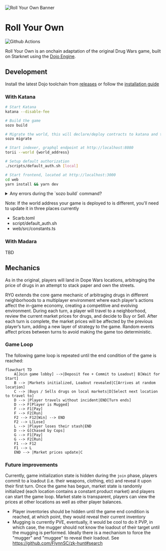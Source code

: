 ![Roll Your Own Banner](.github/banner-wide.png)

# Roll Your Own

![Github Actions][gha-badge]

[gha-badge]: https://img.shields.io/github/actions/workflow/status/cartridge-gg/rollyourown/test.yml?branch=main

Roll Your Own is an onchain adaptation of the original Drug Wars game, built on Starknet using the [Dojo Engine](https://github.com/dojoengine/dojo).

## Development

Install the latest Dojo toolchain from [releases](https://github.com/dojoengine/dojo/releases) or follow the [installation guide](https://book.dojoengine.org/getting-started/installation.html)

### With Katana

```bash
# Start Katana
katana --disable-fee

# Build the game
sozo build

# Migrate the world, this will declare/deploy contracts to katana and take note of the world address
sozo migrate

# Start indexer, graphql endpoint at http://localhost:8080
torii --world {world_address}

# Setup default authorization
./scripts/default_auth.sh [local]

# Start frontend, located at http://localhost:3000
cd web
yarn install && yarn dev
```

<details>
<summary>Any errors during the `sozo build` command?</summary>
<br>
This might be because your version of sozo is not correct.
<br><br>
Check the `Scarb.toml` file and get the `rev` tag from the `dojo` dependency:
<pre>
[dependencies]
dojo = { git = "https://github.com/dojoengine/dojo.git", rev = "ca2d2e6dd1ef0fe311310ba0728be8743b1d5cc8" }
</pre>

In this example, this is how we would install the correct version:
<pre>
> git clone https://github.com/dojoengine/dojo.git
> cd dojo
> git checkout ca2d2e6dd1ef0fe311310ba0728be8743b1d5cc8
> dojoup -p .
</pre>

This will reinstall the correct version of `sozo` in your `~/.dojo/bin` folder.

</details>


Note: If the world address your game is deployed to is different, you'll need to update it in three places currently

- Scarb.toml
- script/default_auth.sh
- web/src/constants.ts

### With Madara

TBD

## Mechanics

As in the original, players will land in Dope Wars locations, arbitraging the price of drugs in an attempt to stack paper and own the streets.

RYO extends the core game mechanic of arbitraging drugs in different neighborhoods to a multiplayer environment where each player’s actions affect the in-game economy, creating a competitive and evolving environment. During each turn, a player will travel to a neighborhood, review the current market prices for drugs, and decide to Buy or Sell. After each turn is complete, the market prices will be affected by the previous player’s turn, adding a new layer of strategy to the game. Random events affect prices between turns to avoid making the game too deterministic.

### Game Loop

The following game loop is repeated until the end condition of the game is reached:

```mermaid
flowchart TD
    A[Join game lobby] -->|Deposit fee + Commit to Loadout| B[Wait for Start]
    B --> |Markets initialized, Loadout revealed|C[Arrives at random location]
    C --> |Buys / Sells drugs on local markets|D[Select next location to travel to]
    D --> |Player travels without incident|END[Turn ends]
    D --> F[Player is Mugged]
    F --> F1[Pay]
    F --> F2[Run]
    F2 --> F12[Win] --> END
    F2 --> L[Lose]
    L --> |Player loses their stash|END
    D --> G[Chased by Cops]
    G --> F1[Pay]
    G --> F2[Run]
    F1 --> F12
    F1 --> L
    END --> |Market prices update|C
```

### Future improvements

Currently, game initialization state is hidden during the `join` phase, players commit to a loadout (i.e. their weapons, clothing, etc) and reveal it upon their first turn. Once the game has begun, market state is randomly initialized (each location contains a constant product market) and players can start the game loop. Market state is transparent, players can view the prices at other locations as well as other player balances.

- Player inventories should be hidden until the game end condition is reached, at which point, they would reveal their current inventory
- Mugging is currently PVE, eventually, it would be cool to do it PVP, in which case, the mugger should not know the loadout of their target until the mugging is performed. Ideally there is a mechanism to force the "mugger" and "muggee" to reveal their loadout. See https://github.com/FlynnSC/zk-hunt#search
